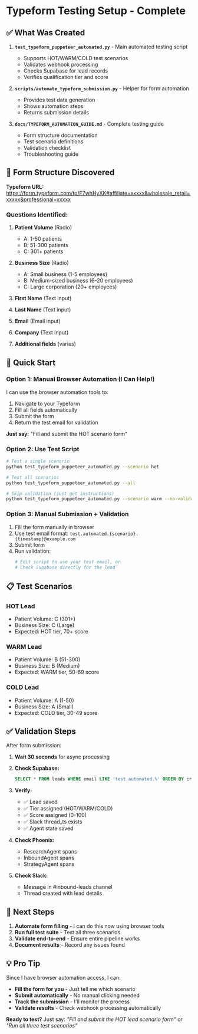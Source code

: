 # Typeform Testing Setup - Complete

## ✅ What Was Created

1. **`test_typeform_puppeteer_automated.py`** - Main automated testing script
   - Supports HOT/WARM/COLD test scenarios
   - Validates webhook processing
   - Checks Supabase for lead records
   - Verifies qualification tier and score

2. **`scripts/automate_typeform_submission.py`** - Helper for form automation
   - Provides test data generation
   - Shows automation steps
   - Returns submission details

3. **`docs/TYPEFORM_AUTOMATION_GUIDE.md`** - Complete testing guide
   - Form structure documentation
   - Test scenario definitions
   - Validation checklist
   - Troubleshooting guide

## 🎯 Form Structure Discovered

**Typeform URL:** https://form.typeform.com/to/F7whHyXK#affiliate=xxxxx&wholesale_retail=xxxxx&professional=xxxxx

### Questions Identified:

1. **Patient Volume** (Radio)
   - A: 1-50 patients
   - B: 51-300 patients
   - C: 301+ patients

2. **Business Size** (Radio)
   - A: Small business (1-5 employees)
   - B: Medium-sized business (6-20 employees)
   - C: Large corporation (20+ employees)

3. **First Name** (Text input)
4. **Last Name** (Text input)
5. **Email** (Email input)
6. **Company** (Text input)
7. **Additional fields** (varies)

## 🚀 Quick Start

### Option 1: Manual Browser Automation (I Can Help!)

I can use the browser automation tools to:
1. Navigate to your Typeform
2. Fill all fields automatically
3. Submit the form
4. Return the test email for validation

**Just say:** "Fill and submit the HOT scenario form"

### Option 2: Use Test Script

```bash
# Test a single scenario
python test_typeform_puppeteer_automated.py --scenario hot

# Test all scenarios
python test_typeform_puppeteer_automated.py --all

# Skip validation (just get instructions)
python test_typeform_puppeteer_automated.py --scenario warm --no-validate
```

### Option 3: Manual Submission + Validation

1. Fill the form manually in browser
2. Use test email format: `test.automated.{scenario}.{timestamp}@example.com`
3. Submit form
4. Run validation:
   ```bash
   # Edit script to use your test email, or
   # Check Supabase directly for the lead
   ```

## 📋 Test Scenarios

### HOT Lead
- Patient Volume: C (301+)
- Business Size: C (Large)
- Expected: HOT tier, 70+ score

### WARM Lead  
- Patient Volume: B (51-300)
- Business Size: B (Medium)
- Expected: WARM tier, 50-69 score

### COLD Lead
- Patient Volume: A (1-50)
- Business Size: A (Small)
- Expected: COLD tier, 30-49 score

## ✅ Validation Steps

After form submission:

1. **Wait 30 seconds** for async processing
2. **Check Supabase:**
   ```sql
   SELECT * FROM leads WHERE email LIKE 'test.automated.%' ORDER BY created_at DESC LIMIT 1;
   ```
3. **Verify:**
   - ✅ Lead saved
   - ✅ Tier assigned (HOT/WARM/COLD)
   - ✅ Score assigned (0-100)
   - ✅ Slack thread_ts exists
   - ✅ Agent state saved

4. **Check Phoenix:**
   - ResearchAgent spans
   - InboundAgent spans
   - StrategyAgent spans

5. **Check Slack:**
   - Message in #inbound-leads channel
   - Thread created with lead details

## 🔧 Next Steps

1. **Automate form filling** - I can do this now using browser tools
2. **Run full test suite** - Test all three scenarios
3. **Validate end-to-end** - Ensure entire pipeline works
4. **Document results** - Record any issues found

## 💡 Pro Tip

Since I have browser automation access, I can:
- **Fill the form for you** - Just tell me which scenario
- **Submit automatically** - No manual clicking needed
- **Track the submission** - I'll monitor the process
- **Validate results** - Check webhook processing automatically

**Ready to test?** Just say: *"Fill and submit the HOT lead scenario form"* or *"Run all three test scenarios"*

